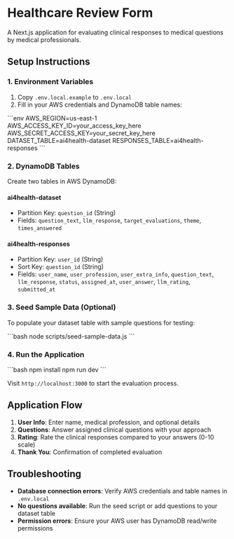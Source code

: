 # Healthcare Review Form

A Next.js application for evaluating clinical responses to medical questions by medical professionals.

## Setup Instructions

### 1. Environment Variables

1. Copy `.env.local.example` to `.env.local`
2. Fill in your AWS credentials and DynamoDB table names:

\`\`\`env
AWS_REGION=us-east-1
AWS_ACCESS_KEY_ID=your_access_key_here
AWS_SECRET_ACCESS_KEY=your_secret_key_here
DATASET_TABLE=ai4health-dataset
RESPONSES_TABLE=ai4health-responses
\`\`\`

### 2. DynamoDB Tables

Create two tables in AWS DynamoDB:

#### ai4health-dataset
- Partition Key: `question_id` (String)
- Fields: `question_text`, `llm_response`, `target_evaluations`, `theme`, `times_answered`

#### ai4health-responses
- Partition Key: `user_id` (String)
- Sort Key: `question_id` (String)
- Fields: `user_name`, `user_profession`, `user_extra_info`, `question_text`, `llm_response`, `status`, `assigned_at`, `user_answer`, `llm_rating`, `submitted_at`

### 3. Seed Sample Data (Optional)

To populate your dataset table with sample questions for testing:

\`\`\`bash
node scripts/seed-sample-data.js
\`\`\`

### 4. Run the Application

\`\`\`bash
npm install
npm run dev
\`\`\`

Visit `http://localhost:3000` to start the evaluation process.

## Application Flow

1. **User Info**: Enter name, medical profession, and optional details
2. **Questions**: Answer assigned clinical questions with your approach
3. **Rating**: Rate the clinical responses compared to your answers (0-10 scale)
4. **Thank You**: Confirmation of completed evaluation

## Troubleshooting

- **Database connection errors**: Verify AWS credentials and table names in `.env.local`
- **No questions available**: Run the seed script or add questions to your dataset table
- **Permission errors**: Ensure your AWS user has DynamoDB read/write permissions
